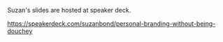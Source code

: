 Suzan's slides are hosted at speaker deck.

https://speakerdeck.com/suzanbond/personal-branding-without-being-douchey
